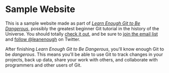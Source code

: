# Sample Website

This is a sample website made as part of [*Learn Enough Git to Be Dangerous*](http://leanenough.com/git-tutorial), possibly the greatest beginner Git tutorial in the history of the Universe. You should totally [check it out](http://learnenough.com/git-tutorial), and be sure to [join the email list](http://leanenough.com/#email_list) and [follow @leanenough](http://twitter.com/leanenough) on Twitter.

After finishing *Learn Enough Git to Be Dangerous*, you'll know enough Git to be *dangerous*. This means you'll be able to use Git to track changes in your projects, back up data, share your work with others, and collaborate with programmers and other users of Git.